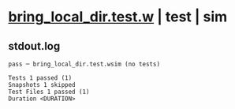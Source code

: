 # [bring_local_dir.test.w](../../../../../examples/tests/valid/bring_local_dir.test.w) | test | sim

## stdout.log
```log
pass ─ bring_local_dir.test.wsim (no tests)

Tests 1 passed (1)
Snapshots 1 skipped
Test Files 1 passed (1)
Duration <DURATION>
```

